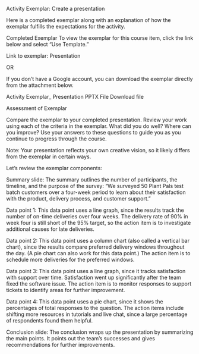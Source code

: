 Activity Exemplar: Create a presentation

Here is a completed exemplar along with an explanation of how the exemplar fulfills the expectations for the activity. 


Completed Exemplar
To view the exemplar for this course item, click the link below and select “Use Template.” 


Link to exemplar: Presentation

OR

If you don’t have a Google account, you can download the exemplar directly from the attachment below.

Activity Exemplar_ Presentation
PPTX File
Download file

Assessment of Exemplar

Compare the exemplar to your completed presentation. Review your work using each of the criteria in the exemplar. What did you do well? Where can you improve? Use your answers to these questions to guide you as you continue to progress through the course. 

Note: Your presentation reflects your own creative vision, so it likely differs from the exemplar in certain ways. 

Let’s review the exemplar components:

Summary slide: The summary outlines the number of participants, the timeline, and the purpose of the survey: “We surveyed 50 Plant Pals test batch customers over a four-week period to learn about their satisfaction with the product, delivery process, and customer support.”

Data point 1: This data point uses a line graph, since the results track the number of on-time deliveries over four weeks. The delivery rate of 90% in week four is still short of the 95% target, so the action item is to investigate additional causes for late deliveries.

Data point 2: This data point uses a column chart (also called a vertical bar chart), since the results compare preferred delivery windows throughout the day. (A pie chart can also work for this data point.) The action item is to schedule more deliveries for the preferred windows.

Data point 3: This data point uses a line graph, since it tracks satisfaction with support over time. Satisfaction went up significantly after the team fixed the software issue. The action item is to monitor responses to support tickets to identify areas for further improvement.

Data point 4: This data point uses a pie chart, since it shows the percentages of total responses to the question. The action items include shifting more resources in tutorials and live chat, since a large percentage of respondents found them helpful.

Conclusion slide: The conclusion wraps up the presentation by summarizing the main points. It points out the team’s successes and gives recommendations for further improvements.